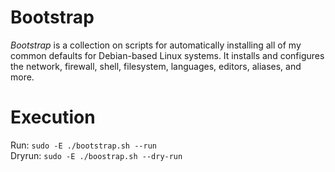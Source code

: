 # Bootstrap
*Bootstrap* is a collection on scripts for automatically installing all of my common defaults for Debian-based
Linux systems. It installs and configures the network, firewall, shell, filesystem, languages, editors, aliases, and more. 

# Execution
Run: `sudo -E ./bootstrap.sh --run` <br/>
Dryrun: `sudo -E ./boostrap.sh --dry-run`
